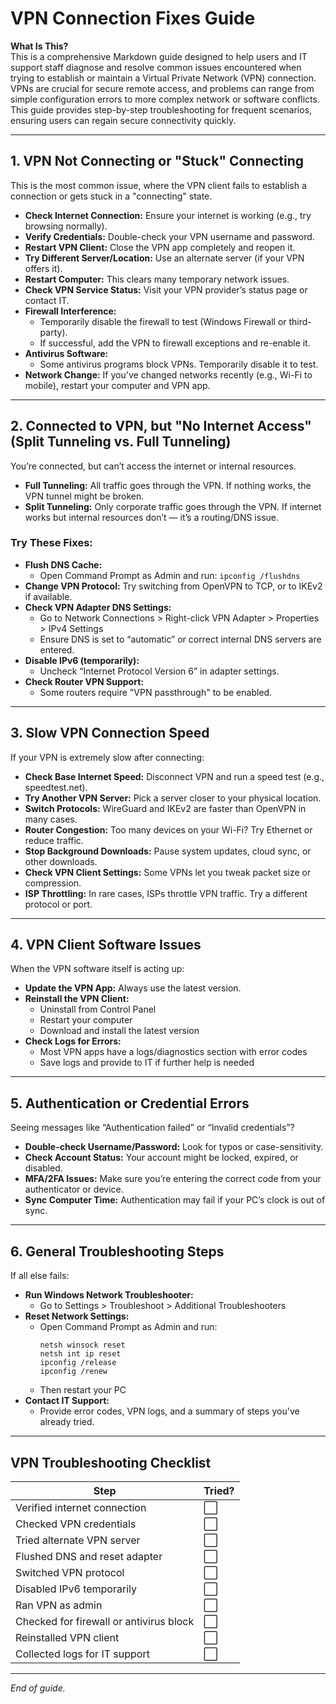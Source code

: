 # VPN Connection Fixes Guide

**What Is This?**  
This is a comprehensive Markdown guide designed to help users and IT support staff diagnose and resolve common issues encountered when trying to establish or maintain a Virtual Private Network (VPN) connection. VPNs are crucial for secure remote access, and problems can range from simple configuration errors to more complex network or software conflicts. This guide provides step-by-step troubleshooting for frequent scenarios, ensuring users can regain secure connectivity quickly.

---

## 1. VPN Not Connecting or "Stuck" Connecting

This is the most common issue, where the VPN client fails to establish a connection or gets stuck in a "connecting" state.

- **Check Internet Connection:** Ensure your internet is working (e.g., try browsing normally).
- **Verify Credentials:** Double-check your VPN username and password.
- **Restart VPN Client:** Close the VPN app completely and reopen it.
- **Try Different Server/Location:** Use an alternate server (if your VPN offers it).
- **Restart Computer:** This clears many temporary network issues.
- **Check VPN Service Status:** Visit your VPN provider’s status page or contact IT.
- **Firewall Interference:**
  - Temporarily disable the firewall to test (Windows Firewall or third-party).
  - If successful, add the VPN to firewall exceptions and re-enable it.
- **Antivirus Software:**
  - Some antivirus programs block VPNs. Temporarily disable it to test.
- **Network Change:** If you've changed networks recently (e.g., Wi-Fi to mobile), restart your computer and VPN app.

---

## 2. Connected to VPN, but "No Internet Access" (Split Tunneling vs. Full Tunneling)

You’re connected, but can’t access the internet or internal resources.

- **Full Tunneling:** All traffic goes through the VPN. If nothing works, the VPN tunnel might be broken.
- **Split Tunneling:** Only corporate traffic goes through the VPN. If internet works but internal resources don’t — it’s a routing/DNS issue.

### Try These Fixes:
- **Flush DNS Cache:**
  - Open Command Prompt as Admin and run: `ipconfig /flushdns`
- **Change VPN Protocol:** Try switching from OpenVPN to TCP, or to IKEv2 if available.
- **Check VPN Adapter DNS Settings:**
  - Go to Network Connections > Right-click VPN Adapter > Properties > IPv4 Settings
  - Ensure DNS is set to “automatic” or correct internal DNS servers are entered.
- **Disable IPv6 (temporarily):**
  - Uncheck “Internet Protocol Version 6” in adapter settings.
- **Check Router VPN Support:**
  - Some routers require "VPN passthrough" to be enabled.

---

## 3. Slow VPN Connection Speed

If your VPN is extremely slow after connecting:

- **Check Base Internet Speed:** Disconnect VPN and run a speed test (e.g., speedtest.net).
- **Try Another VPN Server:** Pick a server closer to your physical location.
- **Switch Protocols:** WireGuard and IKEv2 are faster than OpenVPN in many cases.
- **Router Congestion:** Too many devices on your Wi-Fi? Try Ethernet or reduce traffic.
- **Stop Background Downloads:** Pause system updates, cloud sync, or other downloads.
- **Check VPN Client Settings:** Some VPNs let you tweak packet size or compression.
- **ISP Throttling:** In rare cases, ISPs throttle VPN traffic. Try a different protocol or port.

---

## 4. VPN Client Software Issues

When the VPN software itself is acting up:

- **Update the VPN App:** Always use the latest version.
- **Reinstall the VPN Client:**
  - Uninstall from Control Panel
  - Restart your computer
  - Download and install the latest version
- **Check Logs for Errors:**
  - Most VPN apps have a logs/diagnostics section with error codes
  - Save logs and provide to IT if further help is needed

---

## 5. Authentication or Credential Errors

Seeing messages like “Authentication failed” or “Invalid credentials”?

- **Double-check Username/Password:** Look for typos or case-sensitivity.
- **Check Account Status:** Your account might be locked, expired, or disabled.
- **MFA/2FA Issues:** Make sure you’re entering the correct code from your authenticator or device.
- **Sync Computer Time:** Authentication may fail if your PC’s clock is out of sync.

---

## 6. General Troubleshooting Steps

If all else fails:

- **Run Windows Network Troubleshooter:**
  - Go to Settings > Troubleshoot > Additional Troubleshooters
- **Reset Network Settings:**
  - Open Command Prompt as Admin and run:
    ```
    netsh winsock reset
    netsh int ip reset
    ipconfig /release
    ipconfig /renew
    ```
  - Then restart your PC
- **Contact IT Support:**
  - Provide error codes, VPN logs, and a summary of steps you've already tried.

---

## VPN Troubleshooting Checklist

| Step                                    | Tried? |
|-----------------------------------------|--------|
| Verified internet connection            | ⬜️     |
| Checked VPN credentials                 | ⬜️     |
| Tried alternate VPN server              | ⬜️     |
| Flushed DNS and reset adapter           | ⬜️     |
| Switched VPN protocol                   | ⬜️     |
| Disabled IPv6 temporarily               | ⬜️     |
| Ran VPN as admin                        | ⬜️     |
| Checked for firewall or antivirus block | ⬜️     |
| Reinstalled VPN client                  | ⬜️     |
| Collected logs for IT support           | ⬜️     |

---

*End of guide.*

